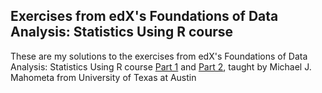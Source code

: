 ## Exercises from edX's Foundations of Data Analysis: Statistics Using R course

These are my solutions to the exercises from edX's Foundations of Data Analysis: Statistics Using R course [Part 1][1] and [Part 2][2], taught by Michael J. Mahometa from University of Texas at Austin

[1]:https://www.edx.org/course/foundations-data-analysis-part-1-utaustinx-ut-7-11x-0
[2]:https://www.edx.org/course/foundations-data-analysis-part-2-utaustinx-ut-7-21x-0